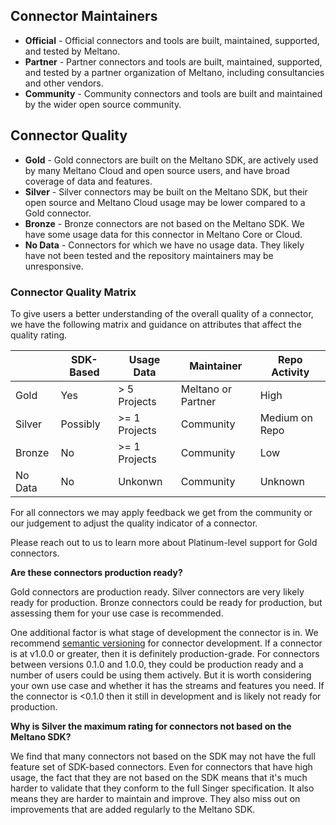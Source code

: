 ## Connector Maintainers

* **Official** -  Official connectors and tools are built, maintained, supported, and tested by Meltano.
* **Partner** - Partner connectors and tools are built, maintained, supported, and tested by a partner organization of Meltano, including consultancies and other vendors.
* **Community** - Community connectors and tools are built and maintained by the wider open source community.

## Connector Quality

* **Gold** - Gold connectors are built on the Meltano SDK, are actively used by many Meltano Cloud and open source users, and have broad coverage of data and features.
* **Silver** - Silver connectors may be built on the Meltano SDK, but their open source and Meltano Cloud usage may be lower compared to a Gold connector.
* **Bronze** - Bronze connectors are not based on the Meltano SDK. We have some usage data for this connector in Meltano Core or Cloud.
* **No Data** - Connectors for which we have no usage data. They likely have not been tested and the repository maintainers may be unresponsive.


### Connector Quality Matrix

To give users a better understanding of the overall quality of a connector, we have the following matrix and guidance on attributes that affect the quality rating.

|         | SDK-Based | Usage Data    | Maintainer         | Repo Activity  |
|---------|-----------|---------------|--------------------|----------------|
| Gold    | Yes       | > 5 Projects  | Meltano or Partner | High           |
| Silver  | Possibly  | >= 1 Projects | Community          | Medium on Repo |
| Bronze  | No        | >= 1 Projects | Community          | Low            |
| No Data | No        | Unkonwn       | Community          | Unknown        |

<!-- Generated from https://www.tablesgenerator.com/markdown_tables -->

For all connectors we may apply feedback we get from the community or our judgement to adjust the quality indicator of a connector.

Please reach out to us to learn more about Platinum-level support for Gold connectors.

**Are these connectors production ready?**

Gold connectors are production ready. Silver connectors are very likely ready for production. Bronze connectors could be ready for production, but assessing them for your use case is recommended.

One additional factor is what stage of development the connector is in. We recommend [semantic versioning](https://semver.org/) for connector development. If a connector is at v1.0.0 or greater, then it is definitely production-grade. For connectors between versions 0.1.0 and 1.0.0, they could be production ready and a number of users could be using them actively. But it is worth considering your own use case and whether it has the streams and features you need. If the connector is <0.1.0 then it still in development and is likely not ready for production.

**Why is Silver the maximum rating for connectors not based on the Meltano SDK?**

We find that many connectors not based on the SDK may not have the full feature set of SDK-based connectors. Even for connectors that have high usage, the fact that they are not based on the SDK means that it's much harder to validate that they conform to the full Singer specification. It also means they are harder to maintain and improve. They also miss out on improvements that are added regularly to the Meltano SDK.
